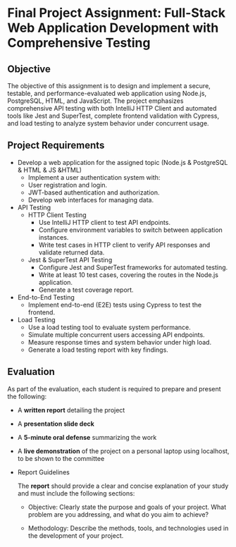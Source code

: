 # **Final Project Assignment: Full-Stack Web Application Development with Comprehensive Testing**

## **Objective**

The objective of this assignment is to design and implement a secure, testable, and performance-evaluated web 
application using Node.js, PostgreSQL, HTML, and JavaScript. The project emphasizes comprehensive API testing with 
both IntelliJ HTTP Client and automated tools like Jest and SuperTest, complete frontend validation with Cypress, 
and load testing to analyze system behavior under concurrent usage.

## **Project Requirements**

* Develop a web application for the assigned topic (Node.js & PostgreSQL & HTML & JS &HTML)
  * Implement a user authentication system with:
  * User registration and login.
  * JWT-based authentication and authorization.
  * Develop web interfaces for managing data.
* API Testing 
  * HTTP Client Testing
     * Use IntelliJ HTTP client to test API endpoints.
     * Configure environment variables to switch between application instances.
     * Write test cases in HTTP client to verify API responses and validate returned data.
  * Jest & SuperTest API Testing
     * Configure Jest and SuperTest frameworks for automated testing.
     * Write at least 10 test cases, covering the routes in the Node.js application.
     * Generate a test coverage report.
* End-to-End Testing
   * Implement end-to-end (E2E) tests using Cypress to test the frontend.
* Load Testing
   * Use a load testing tool to evaluate system performance.
   * Simulate multiple concurrent users accessing API endpoints.
   * Measure response times and system behavior under high load.
   * Generate a load testing report with key findings.

## **Evaluation**

As part of the evaluation, each student is required to prepare and present the following:

- A **written report** detailing the project
- A **presentation slide deck**
- A **5-minute oral defense** summarizing the work
- A **live demonstration** of the project on a personal laptop using localhost, to be shown to the committee

- Report Guidelines

  The **report** should provide a clear and concise explanation of your study and must include the following sections:

  * Objective: Clearly state the purpose and goals of your project. What problem are you addressing, and what do you aim to achieve?

  * Methodology: Describe the methods, tools, and technologies used in the development of your project.

